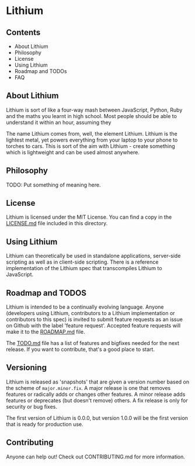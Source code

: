 Lithium
=======

Contents
--------

*   About Lithium
*   Philosophy
*   License
*   Using Lithium
*   Roadmap and TODOs
*   FAQ

About Lithium
-------------

Lithium is sort of like a four-way mash between JavaScript, Python, Ruby and the maths you learnt in high school. Most people should be able to understand it within an hour, assuming they 

The name Lithium comes from, well, the element Lithium. Lithium is the lightest metal, yet powers everything from your laptop to your phone to torches to cars. This is sort of the aim with Lithium - create something which is lightweight and can be used almost anywhere.

Philosophy
----------

TODO: Put something of meaning here.

License
-------

Lithium is licensed under the MIT License. You can find a copy in the [LICENSE.md](LICENSE.md) file included in this directory.


Using Lithium
-------------

Lithium can theoretically be used in standalone applications, server-side scripting as well as in client-side scripting. There is a reference implementation of the Lithium spec that transcompiles Lithium to JavaScript.

Roadmap and TODOS
-----------------

Lithium is intended to be a continually evolving language. Anyone (developers using Lithium, contributors to a Lithium implementation or contributors to this spec) is invited to submit feature requests as an issue on Github with the label 'feature request'. Accepted feature requests will make it to the [ROADMAP.md](ROADMAP.md) file.

The [TODO.md](TODO.md) file has a list of features and bigfixes needed for the next release. If you want to contribute, that's a good place to start.

Versioning
----------

Lithium is released as 'snapshots' that are given a version number based on the scheme of `major.minor.fix`. A major release is one that removes features or radically adds or changes other features. A minor release adds features or deprecates (but doesn't remove) others. A fix release is only for security or bug fixes.

The first version of Lithium is 0.0.0, but version 1.0.0 will be the first version that is ready for production use.

Contributing
------------

Anyone can help out! Check out CONTRIBUTING.md for more information.
